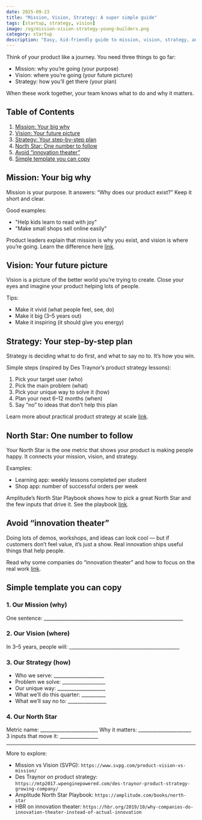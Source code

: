 ```yaml
---
date: 2025-09-23
title: "Mission, Vision, Strategy: A super simple guide"
tags: [startup, strategy, vision]
image: /og/mission-vision-strategy-young-builders.png
category: startup
description: "Easy, kid-friendly guide to mission, vision, strategy, and the North Star so your product stays focused."
---
```


Think of your product like a journey. You need three things to go far:

- Mission: why you’re going (your purpose)
- Vision: where you’re going (your future picture)
- Strategy: how you’ll get there (your plan)

When these work together, your team knows what to do and why it matters.

## Table of Contents

1. [Mission: Your big why](#mission-your-big-why)
2. [Vision: Your future picture](#vision-your-future-picture)
3. [Strategy: Your step-by-step plan](#strategy-your-step-by-step-plan)
4. [North Star: One number to follow](#north-star-one-number-to-follow)
5. [Avoid “innovation theater”](#avoid-innovation-theater)
6. [Simple template you can copy](#simple-template-you-can-copy)

## Mission: Your big why

Mission is your purpose. It answers: “Why does our product exist?” Keep it short and clear.

Good examples:
- "Help kids learn to read with joy"
- "Make small shops sell online easily"

Product leaders explain that mission is why you exist, and vision is where you’re going. Learn the difference here [link](https://www.svpg.com/product-vision-vs-mission/).

## Vision: Your future picture

Vision is a picture of the better world you’re trying to create. Close your eyes and imagine your product helping lots of people.

Tips:
- Make it vivid (what people feel, see, do)
- Make it big (3–5 years out)
- Make it inspiring (it should give you energy)

## Strategy: Your step-by-step plan

Strategy is deciding what to do first, and what to say no to. It’s how you win.

Simple steps (inspired by Des Traynor’s product strategy lessons):
1. Pick your target user (who)
2. Pick the main problem (what)
3. Pick your unique way to solve it (how)
4. Plan your next 6–12 months (when)
5. Say “no” to ideas that don’t help this plan

Learn more about practical product strategy at scale [link](https://mtp2017.wpenginepowered.com/des-traynor-product-strategy-growing-company/).

## North Star: One number to follow

Your North Star is the one metric that shows your product is making people happy. It connects your mission, vision, and strategy.

Examples:
- Learning app: weekly lessons completed per student
- Shop app: number of successful orders per week

Amplitude’s North Star Playbook shows how to pick a great North Star and the few inputs that drive it. See the playbook [link](https://amplitude.com/books/north-star).

## Avoid “innovation theater”

Doing lots of demos, workshops, and ideas can look cool — but if customers don’t feel value, it’s just a show. Real innovation ships useful things that help people.

Read why some companies do “innovation theater” and how to focus on the real work [link](https://hbr.org/2019/10/why-companies-do-innovation-theater-instead-of-actual-innovation).

## Simple template you can copy

### 1. Our Mission (why)

One sentence: __________________________________________________________

### 2. Our Vision (where)

In 3–5 years, people will: ______________________________________________

### 3. Our Strategy (how)

- Who we serve: _____________________
- Problem we solve: __________________
- Our unique way: ____________________
- What we’ll do this quarter: __________
- What we’ll say no to: ________________

### 4. Our North Star

Metric name: ________________________
Why it matters: ______________________
3 inputs that move it: ________________

---

More to explore:
- Mission vs Vision (SVPG): `https://www.svpg.com/product-vision-vs-mission/`
- Des Traynor on product strategy: `https://mtp2017.wpenginepowered.com/des-traynor-product-strategy-growing-company/`
- Amplitude North Star Playbook: `https://amplitude.com/books/north-star`
- HBR on innovation theater: `https://hbr.org/2019/10/why-companies-do-innovation-theater-instead-of-actual-innovation`



